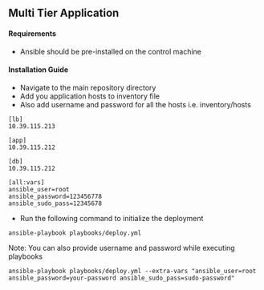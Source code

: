 
## Multi Tier Application

#### Requirements
* Ansible should be pre-installed on the control machine

#### Installation Guide
* Navigate to the main repository directory
* Add you application hosts to inventory file
* Also add username and password for all the hosts i.e. inventory/hosts
```
[lb]
10.39.115.213

[app]
10.39.115.212

[db]
10.39.115.212

[all:vars]
ansible_user=root
ansible_password=123456778
ansible_sudo_pass=12345678
```
* Run the following command to initialize the deployment
```
ansible-playbook playbooks/deploy.yml
```
Note: You can also provide username and password while executing playbooks
```
ansible-playbook playbooks/deploy.yml --extra-vars "ansible_user=root ansible_password=your-password ansible_sudo_pass=sudo-password"
```
